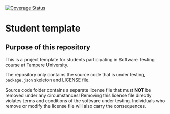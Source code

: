 [![Coverage Status](https://coveralls.io/repos/github/arpitaChiddarwarTUNI/Software-Testing/badge.svg)](https://coveralls.io/github/arpitaChiddarwarTUNI/Software-Testing)
# Student template

## Purpose of this repository

This is a project template for students participating in Software Testing course
at Tampere University.

The repository only contains the source code that is under testing, `package.json` skeleton
and LICENSE file.

Source code folder contains a separate license file that must **NOT** be removed under any circumstances!
Removing this license file directly violates terms and conditions of the software under testing.
Individuals who remove or modify the license file will also carry the consequences.
